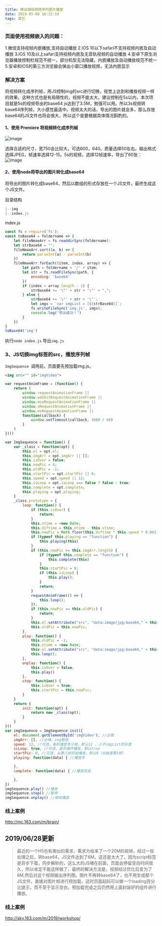 ```yaml
---
title: 移动端视频转序列图片播放
date: 2019-05-08 16:32:19
tags: 其它
---
```

### 页面使用视频嵌入的问题：
1.微信支持视频内嵌播放,支持自动播放
2.IOS 10以下safari不支持视频内嵌及自动播放
3.IOS 10及以上safari支持视频内嵌及无音轨视频的自动播放
4.安卓下原生浏览器播放控制栏规范不统一，部分机型无法隐藏，内嵌播放及自动播放规范不统一
5.安卓和IOS的第三方浏览器会弹出小窗口播放视频，无法内嵌显示

### 解决方案

将视频转化成序列帧，用JS控制img的src进行切换，视觉上达到和播放视频一样的效果。这种方式也是有局限性的，视频不能太大，建议控制在5s以内，本次项目就是5s的视频导出的base64 js达到了3.5M，勉强可以用。所以3s视频转base64序列帧，大小感觉最适中。视频太大的话，导出的图片就会多，那么存放base64的JS文件也将会很大，所以这个是要根据具体情况斟酌的。

<!--more-->

#### 1、使用 Premiere 将视频转化成序列帧 

![image](https://s1.imagehub.cc/images/2020/11/03/1562588258.png)

选择合适的尺寸，宽750会比较大，可选600，640。质量选择50左右。输出格式选择JPEG，帧速率选择12-15。5s的视频，选择12帧速率，导出了60张：
![image](https://s1.imagehub.cc/images/2020/09/29/1257f8502c8fcd77bf.png)


#### 2、使用node将导出的图片转化成base64

将导出的图片转化成base64，然后以数组的形式存放在一个JS文件，最终生成这个JS文件。

目录结构
```javascript
|--img
|--index.js   
```
index.js   
```javascript
const fs = require('fs');
const toBase64 = foldername => {
	let fileNmaeArr = fs.readdirSync(foldername);
	let strBase64 = "";
	fileNmaeArr.sort((a, b) => {
		return parseInt(a) - parseInt(b)
	})
	fileNmaeArr.forEach((item, index, array) => {
		let path = foldername + '/' + item;
		let str = fs.readFileSync(path, {
			encoding: 'base64'
		})
		if (index < array.length - 1) {
			strBase64 += '\"' + str + '\"' + ",";
		} else {
			strBase64 += '\"' + str + '\"';
			let imgs = `var imgList = [${strBase64}]`;
			fs.writeFileSync('img.js', imgs);
			console.log("导出成功！")
		}
	})
}
toBase64('img')
```
执行`node index.js` 导出`img.js`

### 3、JS切换img标签的src，播放序列帧

`ImgSequence `调用前，页面要先预加载img.js。
```html
<img src="" id="imgVideo">
```

```javascript
var requestAnimFrame = (function() {
	return (
		window.requestAnimationFrame ||
		window.webkitRequestAnimationFrame ||
		window.mozRequestAnimationFrame ||
		window.oRequestAnimationFrame ||
		window.msRequestAnimationFrame ||
		function(callback) {
			window.setTimeout(callback, 1000 / 60)
		}
	)
})()

var ImgSequence = function() {
	var _class = function(opt) {
		this.el = opt.el;
		this.imgArr = opt.imgArr || [];
		this.isOver = false;
		this.nowPic = 0;
		this.oldPic = -1;
		this.startPic = opt.startPic || 0;
		this.speed = opt.speed || 12;
		this.isLoop = opt.isLoop === false ? false : true;
		this.complete = opt.complete;
		this.playing = opt.playing;
	}
	_class.prototype = {
		loop: function() {
			if (this.isOver) {
				return;
			}
			this.ntime = +new Date;
			this.diftime = this.ntime - this.stime;
			this.nowPic = Math.floor(this.diftime * this.speed * 0.001) + this.startPic;
			if (typeof this.playing == "function") {
				this.playing(this)
			}
			if (this.nowPic >= this.imgArr.length) {
				if (typeof this.complete == "function") {
					this.complete(this)
				}
				this.startPic = 0;
				if (this.isLoop) {
					this.play();
				}
				return;
			}
			requestAnimFrame(() => {
				this.loop();
			});
			if (this.nowPic == this.oldPic) {
				return;
			}
			this.el.setAttribute("src", "data:image/jpg;base64," + this.imgArr[this.nowPic]);
			this.oldPic = this.nowPic;
		},
		play: function() {
			this.oldPic = -1;
			this.stime = +new Date;
			this.el.setAttribute("src", "data:image/jpg;base64," + this.imgArr[this.startPic]);
			this.loop();
		},
		onplay: function() {
			this.isOver = false;
			this.play()
		},
		stop: function() {
			this.isOver = true;
			this.startPic = this.nowPic;
		}
	}
	return {
		init: function(opt) {
			return new _class(opt);
		}
	}
}()
var imgSequence = ImgSequence.init({
	el: document.getElementById('imgVideo'), //必填
	imgArr: [], //必填，img数组
	speed: 12, //可选，每秒播放多少帧，默认12 ，小于imgList的长度
	isLoop: true, //可选，是否循环播放，默认true
	startPic: 0, //可选，从第几帧开始播放，默认0（也就是第1帧）
	playing: function(data) { //播放中

	},
	complete: function(data) { //播放完成

	},
})
imgSequence.play() //播放
imgSequence.stop() //暂停
imgSequence.onplay() //继续播放	
```
### 线上案例
http://mc.163.com/m/brain/



## 2019/06/28更新


> 最近的一个H5也有类似的需求，需求方给来了一个20M的视频，经过一些处理之后，转base64，JS文件达到了6M。这还是太大了。因为script标签是异步下载，同步解析的，这么大的JS堵在前面，页面会停留空白时间很久，所以肯定不能这样做了。最终的解决方法是，视频经过优化后变为了8M,然后对这个视频输出序列图。图片不再转base64了，也不用生成那个JS文件。直接对图片帧进行预加载，这时页面起码可以做一个loading百分比提示，而不至于显示空白。预加载完成之后仍然用上面封装好的组件进行播放。

### 线上案例
http://sky.163.com/m/2019/workshop/
